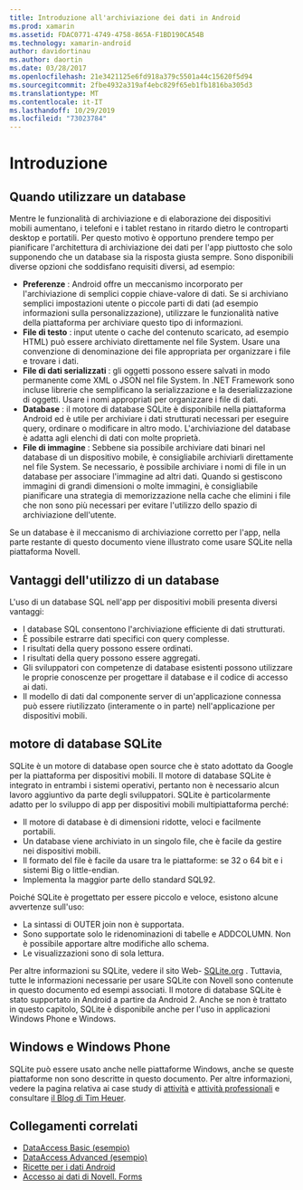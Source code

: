 ```yaml
---
title: Introduzione all'archiviazione dei dati in Android
ms.prod: xamarin
ms.assetid: FDAC0771-4749-4758-865A-F1BD190CA54B
ms.technology: xamarin-android
author: davidortinau
ms.author: daortin
ms.date: 03/28/2017
ms.openlocfilehash: 21e3421125e6fd918a379c5501a44c15620f5d94
ms.sourcegitcommit: 2fbe4932a319af4ebc829f65eb1fb1816ba305d3
ms.translationtype: MT
ms.contentlocale: it-IT
ms.lasthandoff: 10/29/2019
ms.locfileid: "73023784"
---
```

# <a name="introduction"></a>Introduzione

## <a name="when-to-use-a-database"></a>Quando utilizzare un database

Mentre le funzionalità di archiviazione e di elaborazione dei dispositivi mobili aumentano, i telefoni e i tablet restano in ritardo dietro le controparti desktop e portatili. Per questo motivo è opportuno prendere tempo per pianificare l'architettura di archiviazione dei dati per l'app piuttosto che solo supponendo che un database sia la risposta giusta sempre. Sono disponibili diverse opzioni che soddisfano requisiti diversi, ad esempio:

- **Preferenze** : Android offre un meccanismo incorporato per l'archiviazione di semplici coppie chiave-valore di dati. Se si archiviano semplici impostazioni utente o piccole parti di dati (ad esempio informazioni sulla personalizzazione), utilizzare le funzionalità native della piattaforma per archiviare questo tipo di informazioni.
- **File di testo** : input utente o cache del contenuto scaricato, ad esempio HTML) può essere archiviato direttamente nel file System. Usare una convenzione di denominazione dei file appropriata per organizzare i file e trovare i dati.
- **File di dati serializzati** : gli oggetti possono essere salvati in modo permanente come XML o JSON nel file System. In .NET Framework sono incluse librerie che semplificano la serializzazione e la deserializzazione di oggetti. Usare i nomi appropriati per organizzare i file di dati.
- **Database** : il motore di database SQLite è disponibile nella piattaforma Android ed è utile per archiviare i dati strutturati necessari per eseguire query, ordinare o modificare in altro modo. L'archiviazione del database è adatta agli elenchi di dati con molte proprietà.
- **File di immagine** : Sebbene sia possibile archiviare dati binari nel database di un dispositivo mobile, è consigliabile archiviarli direttamente nel file System. Se necessario, è possibile archiviare i nomi di file in un database per associare l'immagine ad altri dati. Quando si gestiscono immagini di grandi dimensioni o molte immagini, è consigliabile pianificare una strategia di memorizzazione nella cache che elimini i file che non sono più necessari per evitare l'utilizzo dello spazio di archiviazione dell'utente.

Se un database è il meccanismo di archiviazione corretto per l'app, nella parte restante di questo documento viene illustrato come usare SQLite nella piattaforma Novell.

## <a name="advantages-of-using-a-database"></a>Vantaggi dell'utilizzo di un database

L'uso di un database SQL nell'app per dispositivi mobili presenta diversi vantaggi:

- I database SQL consentono l'archiviazione efficiente di dati strutturati.
- È possibile estrarre dati specifici con query complesse.
- I risultati della query possono essere ordinati.
- I risultati della query possono essere aggregati.
- Gli sviluppatori con competenze di database esistenti possono utilizzare le proprie conoscenze per progettare il database e il codice di accesso ai dati.
- Il modello di dati dal componente server di un'applicazione connessa può essere riutilizzato (interamente o in parte) nell'applicazione per dispositivi mobili.

## <a name="sqlite-database-engine"></a>motore di database SQLite

SQLite è un motore di database open source che è stato adottato da Google per la piattaforma per dispositivi mobili. Il motore di database SQLite è integrato in entrambi i sistemi operativi, pertanto non è necessario alcun lavoro aggiuntivo da parte degli sviluppatori. SQLite è particolarmente adatto per lo sviluppo di app per dispositivi mobili multipiattaforma perché:

- Il motore di database è di dimensioni ridotte, veloci e facilmente portabili.
- Un database viene archiviato in un singolo file, che è facile da gestire nei dispositivi mobili.
- Il formato del file è facile da usare tra le piattaforme: se 32 o 64 bit e i sistemi Big o little-endian.
- Implementa la maggior parte dello standard SQL92.

Poiché SQLite è progettato per essere piccolo e veloce, esistono alcune avvertenze sull'uso:

- La sintassi di OUTER join non è supportata.
- Sono supportate solo le ridenominazioni di tabelle e ADDCOLUMN. Non è possibile apportare altre modifiche allo schema.
- Le visualizzazioni sono di sola lettura.

Per altre informazioni su SQLite, vedere il sito Web- [SQLite.org](https://SQLite.org) . Tuttavia, tutte le informazioni necessarie per usare SQLite con Novell sono contenute in questo documento ed esempi associati. Il motore di database SQLite è stato supportato in Android a partire da Android 2.
Anche se non è trattato in questo capitolo, SQLite è disponibile anche per l'uso in applicazioni Windows Phone e Windows.

## <a name="windows-and-windows-phone"></a>Windows e Windows Phone

SQLite può essere usato anche nelle piattaforme Windows, anche se queste piattaforme non sono descritte in questo documento.
Per altre informazioni, vedere la pagina relativa ai case study di [attività](~/cross-platform/app-fundamentals/building-cross-platform-applications/case-study-tasky.md) e [attività professionali](~/cross-platform/app-fundamentals/building-cross-platform-applications/case-study-tasky.md) e consultare [il Blog di Tim Heuer](https://timheuer.com/blog/archive/2012/06/28/seeding-your-metro-style-app-with-sqlite-database.aspx).

## <a name="related-links"></a>Collegamenti correlati

- [DataAccess Basic (esempio)](https://github.com/xamarin/mobile-samples/tree/master/DataAccess/Basic)
- [DataAccess Advanced (esempio)](https://github.com/xamarin/mobile-samples/tree/master/DataAccess/Advanced)
- [Ricette per i dati Android](https://github.com/xamarin/recipes/tree/master/Recipes/android/data)
- [Accesso ai dati di Novell. Forms](~/xamarin-forms/data-cloud/data/databases.md)
